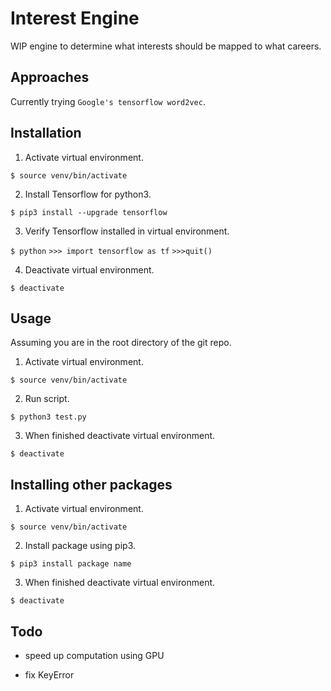 # Interest Engine

WIP engine to determine what interests should be mapped to what careers.

## Approaches

Currently trying `Google's tensorflow word2vec`.

## Installation

1. Activate virtual environment.

`$ source venv/bin/activate`

2. Install Tensorflow for python3.

`$ pip3 install --upgrade tensorflow`

3. Verify Tensorflow installed in virtual environment.

`$ python`
`>>> import tensorflow as tf`
`>>>quit()`

4. Deactivate virtual environment.

`$ deactivate`

## Usage

Assuming you are in the root directory of the git repo.

1. Activate virtual environment.

`$ source venv/bin/activate`

2. Run script.

`$ python3 test.py`

3. When finished deactivate virtual environment.

`$ deactivate`

## Installing other packages

1. Activate virtual environment.

`$ source venv/bin/activate`

2. Install package using pip3.

`$ pip3 install package name`

3. When finished deactivate virtual environment.

`$ deactivate`

## Todo

- speed up computation using GPU

- fix KeyError